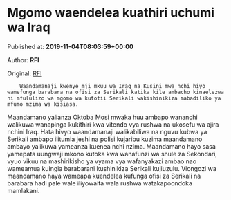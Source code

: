 
# Mgomo waendelea kuathiri uchumi wa Iraq

Published at: **2019-11-04T08:03:59+00:00**

Author: **RFI**

Original: [RFI](http://sw.rfi.fr/mashariki-ya-kati/20191104-mgomo-waendelea-kuathiri-uchumi-wa-iraq)


        Waandamanaji kwenye mji mkuu wa Iraq na Kusini mwa nchi hiyo wamefunga barabara na ofisi za Serikali katika kile ambacho kinaelezwa ni mfululizo wa mgomo wa kutotii Serikali wakishinikiza mabadiliko ya mfumo mzima wa kisiasa.
      
Maandamano yalianza Oktoba Mosi mwaka huu ambapo wananchi walikuwa wanapinga kukithiri kwa vitendo vya rushwa na ukosefu wa ajira nchini Iraq.
Hata hivyo waandamanaji walikabiliwa na nguvu kubwa ya Serikali ambapo ilitumia jeshi na polisi kujaribu kuzima maandamano ambayo yalikuwa yameanza kuenea nchi nzima.
Maandamano hayo sasa yamepata uungwaji mkono kutoka kwa wanafunzi wa shule za Sekondari, vyuo vikuu na mashirikisho ya vyama vya wafanyakazi ambao nao wameamua kuingia barabarani kushinikiza Serikali kujiuzulu.
Viongozi wa maandamano haya wameapa kuendelea kufunga ofisi za Serikali na barabara hadi pale wale iliyowaita wala rushwa watakapoondoka mamlakani.
